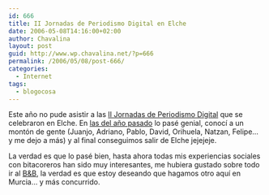 ```yaml
---
id: 666
title: II Jornadas de Periodismo Digital en Elche
date: 2006-05-08T14:16:00+02:00
author: Chavalina
layout: post
guid: http://www.wp.chavalina.net/?p=666
permalink: /2006/05/08/post-666/
categories:
  - Internet
tags:
  - blogocosa
---
```

Este año no pude asistir a las <a href="http://egaleradas.blogspot.com/2006/04/el-periodismo-participativo-debate-en.html" target="_blank">II Jornadas de Periodismo Digital</a> que se celebraron en Elche. En <a href="http://chavalina.net/comentar.php?idpost=414" target="_blank">las del año pasado</a> lo pasé genial, conocí a un montón de gente (Juanjo, Adriano, Pablo, David, Orihuela, Natzan, Felipe… y me dejo a más) y al final conseguimos salir de Elche jejejeje. 

La verdad es que lo pasé bien, hasta ahora todas mis experiencias sociales con bitacoreros han sido muy interesantes, me hubiera gustado sobre todo ir al <a title="Beers and blogs" href="http://egaleradas.blogspot.com/2006/04/beer-and-blogs-en-elche.html" target="_blank">B&B</a>, la verdad es que estoy deseando que hagamos otro aquí en Murcia… y más concurrido.